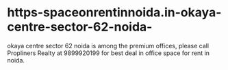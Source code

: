 # https-spaceonrentinnoida.in-okaya-centre-sector-62-noida-
okaya centre sector 62 noida is among the premium offices, please call Propliners Realty at 9899920199 for best deal in office space for rent in noida.
